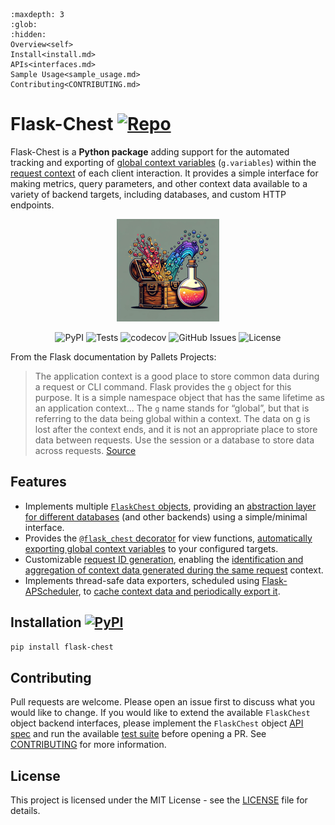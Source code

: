 ```{toctree}
:maxdepth: 3
:glob:
:hidden:
Overview<self>
Install<install.md>
APIs<interfaces.md>
Sample Usage<sample_usage.md>
Contributing<CONTRIBUTING.md>
```

<!-- Import custom.css -->
<link rel="stylesheet" type="text/css" href="_static/custom.css">

# Flask-Chest [![Repo](https://badgen.net/badge/icon/GitHub?icon=github&label&color=black)](https://github.com/peter-w-bryant/Flask-Chest) 
Flask-Chest is a <b>Python package</b> adding support for the automated tracking and exporting of [global context variables](https://flask.palletsprojects.com/en/2.3.x/appcontext/#storing-data) (`g.variables`) within the [request context](https://flask.palletsprojects.com/en/3.0.x/reqcontext/) of each client interaction. It provides a simple interface for making metrics, query parameters, and other context data available to a variety of backend targets, including databases, and custom HTTP endpoints.

<center>

![Flask-Chest Icon](/_static/flask_chest_README.png)

</center>

<p align="center">
    <a href="https://pypi.org/project/flask-chest/" style="text-decoration: none; border-bottom: none;"><img src="https://img.shields.io/pypi/v/flask-chest" alt="PyPI"/></a>
    <img src="https://github.com/peter-w-bryant/Flask-Chest/actions/workflows/tests.yml/badge.svg" alt="Tests"/>
    <img src="https://codecov.io/gh/peter-w-bryant/Flask-Chest/branch/main/graph/badge.svg" alt="codecov"/>
    <a href="https://github.com/peter-w-bryant/Flask-Chest/issues" style="text-decoration: none; border-bottom: none;"><img src="https://img.shields.io/github/issues/peter-w-bryant/Flask-Chest" alt="GitHub Issues"/></a>
    <a href="https://github.com/peter-w-bryant/Flask-Chest/blob/main/LICENSE" style="text-decoration: none; border-bottom: none;"><img src="https://img.shields.io/badge/license-MIT-green.svg" alt="License"/></a>
</p>


From the Flask documentation by Pallets Projects:

> The application context is a good place to store common data during a request or CLI command. Flask provides the `g` object for this purpose. It is a simple namespace object that has the same lifetime as an application context... The `g` name stands for “global”, but that is referring to the data being global within a context. The data on g is lost after the context ends, and it is not an appropriate place to store data between requests. Use the session or a database to store data across requests. [Source](https://flask.palletsprojects.com/en/2.0.x/appcontext/#storing-data)


## Features
- Implements multiple [`FlaskChest` objects](interfaces.md#flaskchest-objects), providing an <u>abstraction layer for different databases</u> (and other backends) using a simple/minimal interface.
- Provides the [`@flask_chest` decorator](interfaces.md#flask-chest-decorator) for view functions, <u>automatically exporting global context variables</u> to your configured targets.
- Customizable [request ID generation](interfaces.md#request-id-generator), enabling the <u>identification and aggregation of context data generated during the same request</u> context.
- Implements thread-safe data exporters, scheduled using [Flask-APScheduler](https://github.com/viniciuschiele/flask-apscheduler), to <u>cache context data and periodically export it</u>.

## Installation [![PyPI](https://img.shields.io/pypi/v/flask-chest)](https://pypi.org/project/flask-chest/)

```bash
pip install flask-chest
```

## Contributing
Pull requests are welcome. Please open an issue first to discuss what you would like to change. If you would like to extend the available `FlaskChest` object backend interfaces, please implement the `FlaskChest` object [API spec](chest_api_spec.md) and run the available [test suite](under_construction.md) before opening a PR. See [CONTRIBUTING](CONTRIBUTING.md) for more information.

## License
This project is licensed under the MIT License - see the [LICENSE](https://github.com/peter-w-bryant/Flask-Chest/blob/main/LICENSE) file for details.